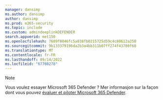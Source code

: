 ```yaml
---
manager: dansimp
ms.author: dansimp
author: dansimp
ms.prod: m365-security
ms.topic: include
ms.custom: admindeeplinkDEFENDER
search.appverid: met150
ms.openlocfilehash: 7689f8046fc5a038fb0215725d59c4c80612a250
ms.sourcegitcommit: 9b133379196da2b3a4bb311b07ff274f43780f68
ms.translationtype: MT
ms.contentlocale: fr-FR
ms.lasthandoff: 09/14/2022
ms.locfileid: "67708278"
---
```

> [!NOTE]
> Vous voulez essayer Microsoft 365 Defender ? Mer informasjon sur la façon dont vous pouvez [évaluer et piloter Microsoft 365 Defender](/microsoft-365/security/defender/eval-overview?ocid=cx-docs-MTPtriallab).
